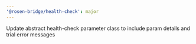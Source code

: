 ```yaml
---
'@rosen-bridge/health-check': major
---
```


Update abstract health-check parameter class to include param details and trial error messages
